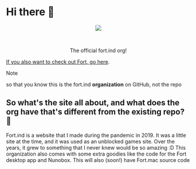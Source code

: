 # Hi there 👋
<p align="center">
  <img src="https://github.com/user-attachments/assets/eda1c7c8-6a51-423a-8a69-d9fe1ea2bfdb" />
</p>
<br>
 <p align="center">
 The official fort.ind org!

   [If you also want to check out Fort, go here](https://www.fort1nd.com).
> [!NOTE]
> so that you know this is the fort.ind **organization** on GitHub, not the repo

## So what's the site all about, and what does the org have that's different from the existing repo? 🤔

Fort.ind is a website that I made during the pandemic in 2019. It was a little site at the time, and it was used as an unblocked games site. Over the years, it grew to something that I never knew would be so amazing :D This organization also comes with some extra goodies like the code for the Fort desktop app and Nunobox. This will also (soon!) have Fort.mac source code

